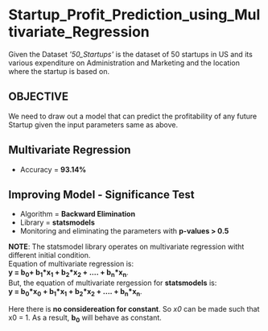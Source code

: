 # Startup_Profit_Prediction_using_Multivariate_Regression
Given the Dataset _'50_Startups'_  is the dataset of 50 startups in US and its various expenditure on Administration and  Marketing and the location  where the startup is based on.

## OBJECTIVE
We need to draw out a model that can predict the profitability of any future Startup given the input parameters same as above.

## Multivariate Regression
- Accuracy = **93.14%**

## Improving Model - Significance Test
- Algorithm = **Backward Elimination**
- Library = **statsmodels**
- Monitoring and eliminating the parameters with **p-values > 0.5** 

**NOTE**: The statsmodel library operates on multivariate regression witht different initial condition. <br/>
Equation of multivariate regression is: <br/>
</t> **y = b<sub>0</sub>+ b<sub>1</sub>*x<sub>1</sub> + b<sub>2</sub>*x<sub>2</sub> + .... + b<sub>n</sub>*x<sub>n</sub>**. <br/>
But, the equation of multivariate rergession for **statsmodels** is: <br/>
</t> **y = b<sub>0</sub>*x<sub>0</sub> + b<sub>1</sub>*x<sub>1</sub> + b<sub>2</sub>*x<sub>2</sub> + .... + b<sub>n</sub>*x<sub>n</sub>**. <br/>

Here there is **no considereation for constant**. So _x0_ can be made such that x0 = 1. As a result, **b<sub>0</sub>** will behave as constant.

